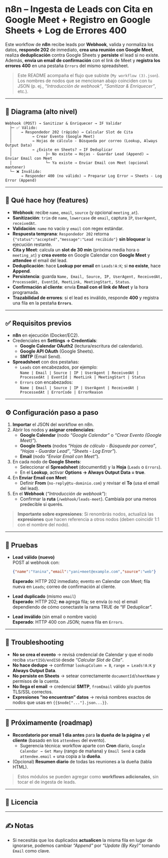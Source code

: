 # n8n – Ingesta de Leads con Cita en Google Meet + Registro en Google Sheets + Log de Errores 400

Este workflow de **n8n** recibe leads por **Webhook**, valida y normaliza los datos, **responde 202** de inmediato, **crea una reunión con Google Meet**, realiza **deduplicación** contra Google Sheets y **persiste** el lead si no existe. Además, **envía un email de confirmación** con el link de Meet y **registra los errores 400** en una pestaña `Errors` del mismo spreadsheet.

> Este README acompaña el flujo que subiste (`My workflow (3).json`). Los nombres de nodos que se mencionan abajo coinciden con tu JSON (p. ej., *“Introducción de webhook”*, *“Sanitizar & Enriquecer”*, etc.).

---

## 🧭 Diagrama (alto nivel)

```
Webhook (POST) → Sanitizar & Enriquecer → IF Validar
  ├─ ✅ Válido:
  │    → Respondedor 202 (rápido) → Calcular Slot de Cita
  │         → Crear Evento (Google Meet)
  │         → Hojas de cálculo - Búsqueda por correo (Lookup, Always Output Data)
  │         → ¿Existe en Sheets? → IF Deduplicar
  │               ├─ No existe → Hojas - Guardar Lead (Append) → Enviar Email con Meet
  │               └─ Ya existe → Enviar Email con Meet (opcional mantener)
  └─ ❌ Inválido:
       → Responder 400 (no válido) → Preparar Log Error → Sheets - Log Error (Append)
```

---

## 🚀 Qué hace hoy (features)
- **Webhook**: recibe `name`, `email`, `source` (y opcional `meeting_at`).
- **Sanitización**: `trim` de `name`, `lowercase` de `email`, captura `IP`, `UserAgent`, `receivedAt`.
- **Validación**: `name` no vacío y `email` con regex estándar.
- **Respuesta temprana**: `Respondedor 202` retorna `{"status":"accepted","message":"Lead recibido"}` **sin bloquear** la ejecución restante.
- **Cita y Meet**: calcula un **slot de 30 min** (próxima media hora o `meeting_at`) y **crea evento** en Google Calendar con **Google Meet** y **attendee** el email del lead.
- **Deduplicación**: hace **Lookup por email** en `Leads!A:K`; si **no existe**, hace **Append**.
- **Persistencia**: guarda `Name, Email, Source, IP, UserAgent, ReceivedAt, ProcessedAt, EventId, MeetLink, MeetingStart, Status`.
- **Confirmación al cliente**: envía **Email con el link de Meet** y la hora programada.
- **Trazabilidad de errores**: si el lead es inválido, responde **400** y registra una fila en la pestaña **`Errors`**.

---

## ✅ Requisitos previos
- **n8n** en ejecución (Docker/EC2).
- Credenciales en **Settings → Credentials**:
  - **Google Calendar OAuth2** (lectura/escritura del calendario).
  - **Google API OAuth** (Google Sheets).
  - **SMTP** (Email Send).
- **Spreadsheet** con dos pestañas:
  - `Leads` con encabezados, por ejemplo:  
    `Name | Email | Source | IP | UserAgent | ReceivedAt | ProcessedAt | EventId | MeetLink | MeetingStart | Status`
  - `Errors` con encabezados:  
    `Name | Email | Source | IP | UserAgent | ReceivedAt | ProcessedAt | ErrorCode | ErrorReason`

---

## ⚙️ Configuración paso a paso
1) **Importar** el JSON del workflow en n8n.  
2) Abrir los nodos y **asignar credenciales**:
   - **Google Calendar** (nodo *“Google Calendar”* o *“Crear Evento (Google Meet)”*).
   - **Google Sheets** (nodos *“Hojas de cálculo - Búsqueda por correo”*, *“Hojas - Guardar Lead”*, *“Sheets - Log Error”*).
   - **Email** (nodo *“Enviar Email con Meet”*).
3) En cada nodo de **Google Sheets**:
   - Seleccionar el **Spreadsheet** (documentId) y la **Hoja** (`Leads` o `Errors`).
   - En el **Lookup**, activar **Options → Always Output Data = true**.
4) En **Enviar Email con Meet**:
   - Definir **From** (`no-reply@tu-dominio.com`) y revisar el **To** (usa el email del lead).
5) En el **Webhook** (*“Introducción de webhook”*):
   - Confirmar la **ruta** (`/webhook/leads-meet`). Cambiala por una menos predecible si querés.

> **Importante sobre expresiones**: Si renombrás nodos, actualizá las **expresiones** que hacen referencia a otros nodos (deben coincidir 1:1 con el nombre del nodo).

---

## 🧪 Pruebas
- **Lead válido (nuevo)**  
  POST al webhook con:
  ```json
  {"name":"Yanina","email":"yani+meet@example.com","source":"web"}
  ```
  **Esperado**: HTTP 202 inmediato; evento en Calendar con Meet; fila nueva en `Leads`; correo de confirmación al cliente.

- **Lead duplicado** (mismo `email`)  
  **Esperado**: HTTP 202; **no** agrega fila; se envía (o no) el email dependiendo de cómo conectaste la rama TRUE de “IF Deduplicar”.

- **Lead inválido** (sin email o nombre vacío)  
  **Esperado**: HTTP 400 con JSON; nueva fila en `Errors`.

---

## 🧯 Troubleshooting
- **No se crea el evento** → revisá credencial de Calendar y que el nodo reciba `startISO/endISO` desde *“Calcular Slot de Cita”*.
- **No hace dedupe** → confirmar `lookupColumn = B`, `range = Leads!A:K` y **Always Output Data**.
- **No persiste en Sheets** → setear correctamente `documentId`/`sheetName` y permisos de la cuenta.
- **No llega el email** → credencial **SMTP**, `fromEmail` válido y/o puertos TLS/SSL correctos.
- **Expresiones “no encuentran” datos** → revisá nombres exactos de nodos que usas en `{{$node["..."].json...}}`.

---

## 📌 Próximamente (roadmap)
- **Recordatorio por email 1 día antes** para **la dueña de la página** y **el cliente** (basado en los `attendees` del evento).  
  - Sugerencia técnica: workflow aparte con **Cron** diario, `Google Calendar → Get Many` (rango de mañana) y `Email Send` a cada `attendee.email` + una copia a la **dueña**.
- (Opcional) **Resumen diario** de todas las reuniones a la dueña (tabla HTML).

> Estos módulos se pueden agregar como **workflows adicionales**, sin tocar el de ingesta de leads.

---

## 📄 Licencia


---

## ✍️ Notas
- Si necesitás que los duplicados **actualicen** la misma fila en lugar de ignorarse, podemos cambiar *“Append”* por *“Update (By Key)”* tomando `Email` como clave.
